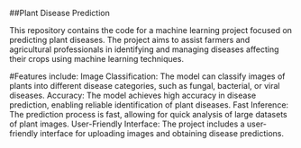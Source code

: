 ##Plant Disease Prediction

This repository contains the code for a machine learning project focused on predicting plant diseases. 
The project aims to assist farmers and agricultural professionals in identifying and managing diseases affecting their crops using machine learning techniques.

#Features include:
Image Classification: The model can classify images of plants into different disease categories, such as fungal, bacterial, or viral diseases.
Accuracy: The model achieves high accuracy in disease prediction, enabling reliable identification of plant diseases.
Fast Inference: The prediction process is fast, allowing for quick analysis of large datasets of plant images.
User-Friendly Interface: The project includes a user-friendly interface for uploading images and obtaining disease predictions.
